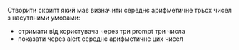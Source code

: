 Створити скрипт який має визначити середнє арифметичне трьох чисел з насутпними умовами:
- отримати від користувача через три prompt три числа
- показати через alert середнє арифметичне цих чисел
